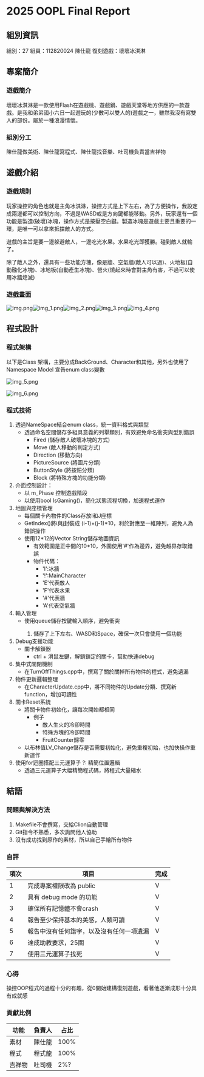 # 2025 OOPL Final Report

## 組別資訊

組別：27
組員：112820024 陳仕龍
復刻遊戲：壞壞冰淇淋

## 專案簡介

### 遊戲簡介
壞壞冰淇淋是一款使用Flash在遊戲桃、遊戲鍋、遊戲天堂等地方供應的一款遊戲。是我和弟弟國小六日一起遊玩的(少數可以雙人的)遊戲之一，雖然我沒有寫雙人的部份。屬於一種浪漫情懷。
### 組別分工
陳仕龍做美術、陳仕龍寫程式、陳仕龍找音樂、吐司機負責當吉祥物
## 遊戲介紹

### 遊戲規則
玩家操控的角色也就是主角冰淇淋，操控方式是上下左右，為了方便操作，我設定成兩邊都可以控制方向，不過是WASD或是方向鍵都能移動。另外，玩家還有一個功能是製造(破壞)冰塊，操作方式是按壓空白鍵。製造冰塊是遊戲主要且重要的一環，是唯一可以拿來抵擋敵人的方式。

遊戲的主旨是要一邊躲避敵人，一邊吃光水果。水果吃光即獲勝。碰到敵人就輸了。

除了敵人之外，還具有一些功能方塊，像是牆、空氣牆(敵人可以過)、火地板(自動融化冰塊)、冰地板(自動產生冰塊)、營火(燒起來時會對主角有害，不過可以使用冰牆熄滅)
### 遊戲畫面
![img.png](img.png)![img_1.png](img_1.png)![img_2.png](img_2.png)![img_3.png](img_3.png)![img_4.png](img_4.png)
## 程式設計

### 程式架構
以下是Class 架構，主要分成BackGround、Character和其他，另外也使用了Namespace Model 宣告enum class變數

![img_5.png](img_5.png)

![img_6.png](img_6.png)
### 程式技術
1. 透過NameSpace結合enum class，統一資料格式與類型
   - 透過命名空間儲存多組具意義的列舉類別，有效避免命名衝突與型別錯誤
     - Fired (儲存敵人破壞冰塊的方式)
     - Move (敵人移動的判定方式)
     - Direction (移動方向)
     - PictureSource (將圖片分類)
     - ButtonStyle (將按鈕分類)
     - Block (將特殊方塊的功能分類)
2. 介面控制設計： 
   - 以 m_Phase 控制遊戲階段
   - 以使用bool IsGaming()，簡化狀態流程切換，加速程式運作
3. 地圖與座標管理
   - 每個關卡內物件的Class存放I和J座標
   - GetIndex()將i與j封裝成 (i-1)+(j-1)\*10，利於對應至一維陣列，避免人為錯誤操作
   - 使用12\*12的Vector String儲存地圖資訊
     - 有效範圍是正中間的10\*10，外圍使用'\#'作為邊界，避免越界存取錯誤
     - 物件代碼：
       - 'I':冰牆
       - '!':MainCharacter
       - 'E'代表敵人
       - 'F'代表水果
       - '\#'代表牆
       - 'A'代表空氣牆
4. 輸入管理 
   - 使用queue<KeyOrder>儲存按鍵輸入順序，避免衝突
      1. 儲存了上下左右、WASD和Space，確保一次只會使用一個功能
5. Debug支援功能
   - 關卡解鎖器
      - ctrl + 滑鼠左鍵，解鎖鎖定的關卡，幫助快速debug
6. 集中式關閉機制
   - 在TurnOffThings.cpp中，撰寫了關於關掉所有物件的程式，避免遺漏
7. 物件更新邏輯整理
   - 在CharacterUpdate.cpp中，將不同物件的Update分類、撰寫新function，增加可讀性
8. 關卡Reset系統
   - 將關卡物件初始化，讓每次開始都相同
     - 例子
       - 敵人生火的冷卻時間
       - 特殊方塊的冷卻時間
       - FruitCounter歸零
   - 以布林值LV_Change儲存是否需要初始化，避免重複初始，也加快操作重新運作
9. 使用for迴圈搭配三元運算子 ?: 精簡位置邏輯
   - 透過三元運算子大幅精簡程式碼，將程式大量縮水
## 結語

### 問題與解決方法
1. Makefile不會撰寫，交給Clion自動管理
2. Git指令不熟悉，多次詢問他人協助
3. 沒有成功找到原作的素材，所以自己手繪所有物件
### 自評

| 項次 | 項目                   | 完成 |
|----|----------------------|----|
| 1  | 完成專案權限改為 public      | V  |
| 2  | 具有 debug mode 的功能    | V  |
| 3  | 確保所有記憶體不會crash       | V  |
| 4  | 報告至少保持基本的美感，人類可讀     | V  |
| 5  | 報告中沒有任何錯字，以及沒有任何一項遺漏 | V  |
| 6  | 達成助教要求，25關           | V  |
| 7  | 使用三元運算子找死            | V  |

### 心得
操控OOP程式的過程十分的有趣，從0開始建構復刻遊戲，看著他逐漸成形十分具有成就感
### 貢獻比例
| 功能  | 負責人 | 占比   |
|-----|-----|------|
| 素材  | 陳仕龍 | 100% |
| 程式  | 程式龍 | 100% |
| 吉祥物 | 吐司機 | 2%?  |